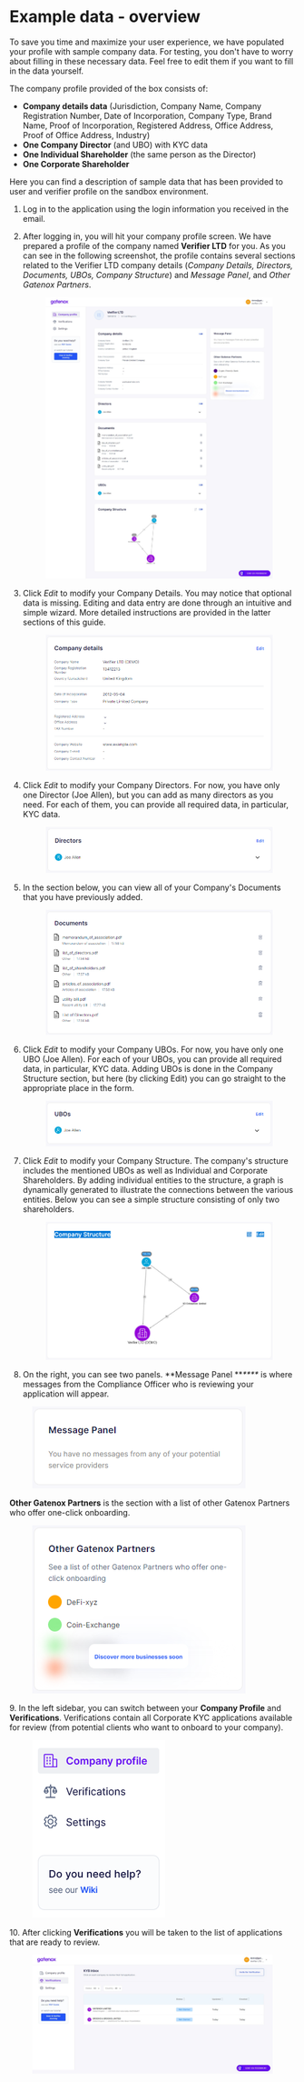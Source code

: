 # Example data - overview

To save you time and maximize your user experience, we have populated your profile with sample company data. For testing, you don't have to worry about filling in these necessary data. Feel free to edit them if you want to fill in the data yourself.

The company profile provided of the box consists of:

* **Company details data** (Jurisdiction, Company Name, Company Registration Number, Date of Incorporation, Company Type, Brand Name, Proof of Incorporation, Registered Address, Office Address, Proof of Office Address, Industry)
* **One Company Director** (and UBO) with KYC data
* **One Individual Shareholder** (the same person as the Director)
* **One Corporate Shareholder**

Here you can find a description of sample data that has been provided to user and verifier profile on the sandbox environment.

1. Log in to the application using the login information you received in the email.
2.  After logging in, you will hit your company profile screen. We have prepared a profile of the company named **Verifier LTD** for you. As you can see in the following screenshot, the profile contains several sections related to the Verifier LTD company details (_Company Details, Directors, Documents, UBOs, Company Structure_) and _Message Panel_, and _Other Gatenox Partners_.

    <figure><img src="../.gitbook/assets/profile (1) (1).png" alt=""><figcaption></figcaption></figure>
3.  Click _Edit_ to modify your Company Details. You may notice that optional data is missing. Editing and data entry are done through an intuitive and simple wizard. More detailed instructions are provided in the latter sections of this guide.

    <figure><img src="../.gitbook/assets/company_detials (1) (1).png" alt=""><figcaption></figcaption></figure>
4.  Click _Edit_ to modify your Company Directors. For now, you have only one Director (Joe Allen), but you can add as many directors as you need. For each of them, you can provide all required data, in particular, KYC data.

    <figure><img src="../.gitbook/assets/directors (1).png" alt=""><figcaption></figcaption></figure>
5.  In the section below, you can view all of your Company's Documents that you have previously added.

    <figure><img src="../.gitbook/assets/documents (1) (1).png" alt=""><figcaption></figcaption></figure>
6.  Click _Edit_ to modify your Company UBOs. For now, you have only one UBO (Joe Allen). For each of your UBOs, you can provide all required data, in particular, KYC data. Adding UBOs is done in the Company Structure section, but here (by clicking Edit) you can go straight to the appropriate place in the form.

    <figure><img src="../.gitbook/assets/UBOs.png" alt=""><figcaption></figcaption></figure>
7.  Click _Edit_ to modify your Company Structure. The company's structure includes the mentioned UBOs as well as Individual and Corporate Shareholders. By adding individual entities to the structure, a graph is dynamically generated to illustrate the connections between the various entities. Below you can see a simple structure consisting of only two shareholders.

    <figure><img src="../.gitbook/assets/company_structure.png" alt=""><figcaption></figcaption></figure>
8. On the right, you can see two panels. \*\*Message Panel \*\*_\*\*\*\*_ is where messages from the Compliance Officer who is reviewing your application will appear.

<figure><img src="../.gitbook/assets/message_panel (1) (1).png" alt=""><figcaption></figcaption></figure>

**Other Gatenox Partners** is the section with a list of other Gatenox Partners who offer one-click onboarding.

<figure><img src="../.gitbook/assets/meet_our_partners.png" alt=""><figcaption></figcaption></figure>

9\. In the left sidebar, you can switch between your **Company Profile** and **Verifications**. Verifications contain all Corporate KYC applications available for review (from potential clients who want to onboard to your company).

<figure><img src="../.gitbook/assets/menu.png" alt=""><figcaption></figcaption></figure>

10\. After clicking **Verifications** you will be taken to the list of applications that are ready to review.

<figure><img src="../.gitbook/assets/verifications.png" alt=""><figcaption></figcaption></figure>

